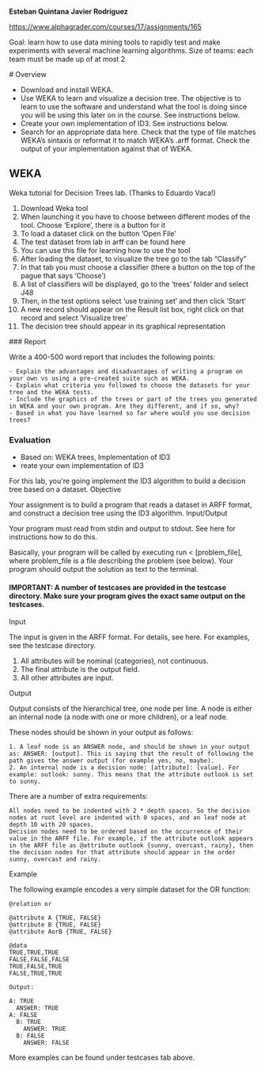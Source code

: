 
**Esteban Quintana**
**Javier Rodríguez**


https://www.alphagrader.com/courses/17/assignments/165

Goal: learn how to use data mining tools to rapidly test and make experiments with several machine learning algorithms.
Size of teams: each team must be made up of at most 2


# Overview

  -  Download and install WEKA.
  -  Use WEKA to learn and visualize a decision tree. The objective is to learn to use the software and understand what the tool is doing since you will be using this later on in the course. See instructions below.
  -  Create your own implementation of ID3. See instructions below.
  -  Search for an appropriate data here. Check that the type of file matches WEKA’s sintaxis or reformat it to match WEKA’s .arff format. Check the output of your implementation against that of WEKA.

## WEKA

Weka tutorial for Decision Trees lab. (Thanks to Eduardo Vaca!)

  1.  Download Weka tool
  2. When launching it you have to choose between different modes of the tool. Choose ‘Explore’, there is a button for it
  3.  To load a dataset click on the button ‘Open File’
  4.  The test dataset from lab in arff can be found here
  5.  You can use this file for learning how to use the tool
  6.  After loading the dataset, to visualize the tree go to the tab “Classify”
  7.  In that tab you must choose a classifier (there a button on the top of the pague that says ‘Choose’)
  8.  A list of classifiers will be displayed, go to the ‘trees’ folder and select J48
  9.  Then, in the test options select ‘use training set’ and then click ‘Start’
  10.  A new record should appear on the Result list box, right click on that record and select ‘Visualize tree’
  11.  The decision tree should appear in its graphical representation

### Report

Write a 400-500 word report that includes the following points:

    - Explain the advantages and disadvantages of writing a program on your own vs using a pre-created suite such as WEKA.
    - Explain what criteria you followed to choose the datasets for your tree and the WEKA tests.
    - Include the graphics of the trees or part of the trees you generated in WEKA and your own program. Are they different, and if so, why?
    - Based in what you have learned so far where would you use decision trees?

### Evaluation

- Based on: WEKA trees, Implementation of ID3
- reate your own implementation of ID3

For this lab, you're going implement the ID3 algorithm to build a decision tree based on a dataset.
Objective

Your assignment is to build a program that reads a dataset in ARFF format, and construct a decision tree using the ID3 algorithm.
Input/Output

Your program must read from stdin and output to stdout. See here for instructions how to do this.

Basically, your program will be called by executing run < [problem_file], where problem_file is a file describing the problem (see below). Your program should output the solution as text to the terminal.

#### IMPORTANT: A number of testcases are provided in the testcase directory. Make sure your program gives the exact same output on the testcases.
Input

The input is given in the ARFF format. For details, see here. For examples, see the testcase directory.

  1.  All attributes will be nominal (categories), not continuous.
  2.  The final attribute is the output field.
  3.  All other attributes are input.

Output

Output consists of the hierarchical tree, one node per line. A node is either an internal node (a node with one or more children), or a leaf node.

These nodes should be shown in your output as follows:

    1. A leaf node is an ANSWER node, and should be shown in your output as: ANSWER: [output]. This is saying that the result of following the path gives the answer output (for example yes, no, maybe).
    2. An internal node is a decision node: [attribute]: [value]. For example: outlook: sunny. This means that the attribute outlook is set to sunny.

There are a number of extra requirements:

    All nodes need to be indented with 2 * depth spaces. So the decision nodes at root level are indented with 0 spaces, and an leaf node at depth 10 with 20 spaces.
    Decision nodes need to be ordered based on the occurrence of their value in the ARFF file. For example, if the attribute outlook appears in the ARFF file as @attribute outlook {sunny, overcast, rainy}, then the decision nodes for that attribute should appear in the order sunny, overcast and rainy.

Example

The following example encodes a very simple dataset for the OR function:

```
@relation or

@attribute A {TRUE, FALSE}
@attribute B {TRUE, FALSE}
@attribute AorB {TRUE, FALSE}

@data
TRUE,TRUE,TRUE
FALSE,FALSE,FALSE
TRUE,FALSE,TRUE
FALSE,TRUE,TRUE

Output:

A: TRUE
  ANSWER: TRUE
A: FALSE
  B: TRUE
    ANSWER: TRUE
  B: FALSE
    ANSWER: FALSE
```

More examples can be found under testcases tab above.
